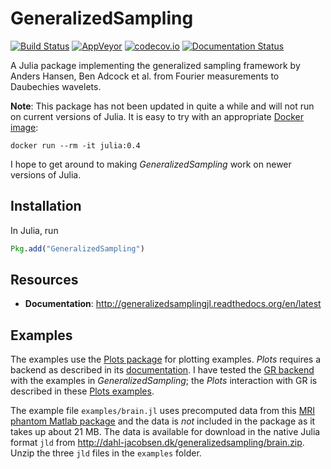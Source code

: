 GeneralizedSampling
===================

[![Build Status](https://travis-ci.org/robertdj/GeneralizedSampling.jl.svg?branch=master)](https://travis-ci.org/robertdj/GeneralizedSampling.jl)
[![AppVeyor](https://ci.appveyor.com/api/projects/status/github/robertdj/GeneralizedSampling.jl?branch=master&svg=true)](https://ci.appveyor.com/project/robertdj/generalizedsampling-jl)
[![codecov.io](https://codecov.io/github/robertdj/GeneralizedSampling.jl/coverage.svg?branch=master)](https://codecov.io/github/robertdj/GeneralizedSampling.jl?branch=master)
[![Documentation Status](https://readthedocs.org/projects/generalizedsamplingjl/badge/?version=latest)](http://generalizedsamplingjl.readthedocs.io/en/latest/?badge=latest)

A Julia package implementing the generalized sampling framework by Anders Hansen, Ben Adcock et al. from Fourier measurements to Daubechies wavelets.

**Note**: This package has not been updated in quite a while and will not run on current versions of Julia. 
It is easy to try with an appropriate [Docker image](https://hub.docker.com/_/julia):

```
docker run --rm -it julia:0.4
```

I hope to get around to making *GeneralizedSampling* work on newer versions of Julia.


## Installation

In Julia, run
```julia
Pkg.add("GeneralizedSampling")
```


## Resources

- **Documentation**: <http://generalizedsamplingjl.readthedocs.org/en/latest>


## Examples

The examples use the [Plots package](https://github.com/tbreloff/Plots.jl) for plotting examples.
*Plots* requires a backend as described in its [documentation](https://juliaplots.github.io/backends).
I have tested the [GR backend](https://github.com/jheinen/GR.jl) with the examples in *GeneralizedSampling*;
the *Plots* interaction with GR is described in these [Plots examples](https://juliaplots.github.io/examples/gr).

The example file `examples/brain.jl` uses precomputed data from this [MRI phantom Matlab package](http://bigwww.epfl.ch/algorithms/mriphantom) and the data is *not* included in the package as it takes up about 21 MB.
The data is available for download in the native Julia format `jld` from <http://dahl-jacobsen.dk/generalizedsampling/brain.zip>.
Unzip the three `jld` files in the `examples` folder.

